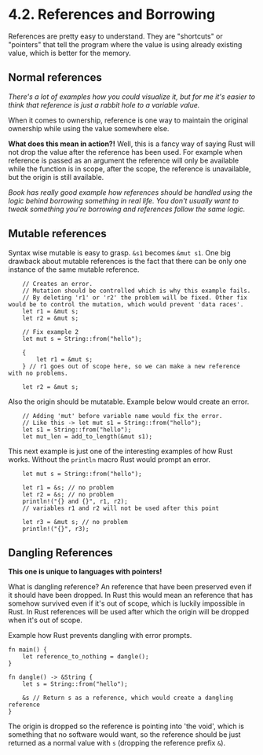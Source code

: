 # 4.2. References and Borrowing

References are pretty easy to understand. They are "shortcuts" or "pointers" that tell the program where the value is using already existing value, which is better for the memory. 

## Normal references

*There's a lot of examples how you could visualize it, but for me it's easier to think that reference is just a rabbit hole to a variable value.*

When it comes to ownership, reference is one way to maintain the original ownership while using the value somewhere else. 

**What does this mean in action?!** Well, this is a fancy way of saying Rust will not drop the value after the reference has been used. For example when reference is passed as an argument the reference will only be available while the function is in scope, after the scope, the reference is unavailable, but the origin is still available.

*Book has really good example how references should be handled using the logic behind borrowing something in real life. You don't usually want to tweak something you're borrowing and references follow the same logic.*

## Mutable references

Syntax wise mutable is easy to grasp. `&s1` becomes `&mut s1`. One big drawback about mutable references is the fact that there can be only one instance of the same mutable reference.

```
    // Creates an error.
    // Mutation should be controlled which is why this example fails.
    // By deleting 'r1' or 'r2' the problem will be fixed. Other fix would be to control the mutation, which would prevent 'data races'.
    let r1 = &mut s;
    let r2 = &mut s;
```

```
    // Fix example 2
    let mut s = String::from("hello");

    {
        let r1 = &mut s;
    } // r1 goes out of scope here, so we can make a new reference with no problems.

    let r2 = &mut s;
```

Also the origin should be mutatable. Example below would create an error.
```
    // Adding 'mut' before variable name would fix the error.
    // Like this -> let mut s1 = String::from("hello");
    let s1 = String::from("hello");
    let mut_len = add_to_length(&mut s1);
```

This next example is just one of the interesting examples of how Rust works. Without the `println` macro Rust would prompt an error.

```
    let mut s = String::from("hello");

    let r1 = &s; // no problem
    let r2 = &s; // no problem
    println!("{} and {}", r1, r2);
    // variables r1 and r2 will not be used after this point

    let r3 = &mut s; // no problem
    println!("{}", r3);
```

## Dangling References

**This one is unique to languages with pointers!** 

What is dangling reference? An reference that have been preserved even if it should have been dropped. In Rust this would mean an reference that has somehow survived even if it's out of scope, which is luckily impossible in Rust. In Rust references will be used after which the origin will be dropped when it's out of scope.

Example how Rust prevents dangling with error prompts.
```
fn main() {
    let reference_to_nothing = dangle();
}

fn dangle() -> &String {
    let s = String::from("hello");

    &s // Return s as a reference, which would create a dangling reference
}
```

The origin is dropped so the reference is pointing into 'the void', which is something that no software would want, so the reference should be just returned as a normal value with `s` (dropping the reference prefix `&`).
